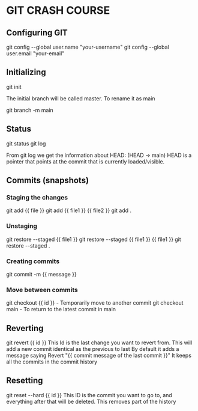 # GIT CRASH COURSE

## Configuring GIT
git config --global user.name "your-username"
git config --global user.email "your-email"

## Initializing
git init

The initial branch will be called master. To rename it as main

git branch -m main

## Status
git status
git log 

From git log we get the information about HEAD: (HEAD -> main)
HEAD is a pointer that points at the commit that is currently loaded/visible.

## Commits (snapshots)

### Staging the changes
git add {{ file }}
git add {{ file1 }} {{ file2 }}
git add . 

### Unstaging 
git restore --staged {{ file1 }}
git restore --staged {{ file1 }} {{ file1 }}
git restore --staged .

### Creating commits
git commit -m {{ message }}

### Move between commits
git checkout {{ id }} - Temporarily move to another commit
git checkout main - To return to the latest commit in main

## Reverting
git revert {{ id }} 
This Id is the last change you want to revert from. 
This will add a new commit identical as the previous to last
By default it adds a message saying Revert "{{ commit message of the last commit }}"
It keeps all the commits in the commit history

## Resetting 
git reset --hard {{ id }}
This ID is the commit you want to go to, and everything after that will be deleted. 
This removes part of the history